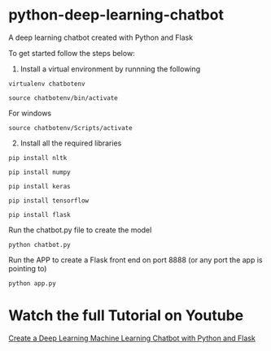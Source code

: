 # python-deep-learning-chatbot
A deep learning chatbot created with Python and Flask

To get started follow the steps below:

1. Install a virtual environment by runnning the following
```
virtualenv chatbotenv

source chatbotenv/bin/activate
```
For windows
```
source chatbotenv/Scripts/activate
```

2. Install all the required libraries 
```
pip install nltk
```
```
pip install numpy
```
```
pip install keras
```
```
pip install tensorflow
```
```
pip install flask
```

Run the chatbot.py file to create the model
```
python chatbot.py
```

Run the APP to create a Flask front end on port 8888 (or any port the app is pointing to)
```
python app.py
```

# Watch the full Tutorial on Youtube
[Create a Deep Learning Machine Learning Chatbot with Python and Flask](https://www.youtube.com/watch?v=8HifpykuTI4)
